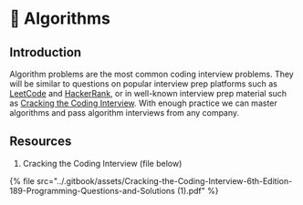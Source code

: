 # 🧮 Algorithms

## Introduction

Algorithm problems are the most common coding interview problems. They will be similar to questions on popular interview prep platforms such as [LeetCode](https://leetcode.com/) and [HackerRank](https://www.hackerrank.com/), or in well-known interview prep material such as [Cracking the Coding Interview](https://www.crackingthecodinginterview.com/). With enough practice we can master algorithms and pass algorithm interviews from any company.

## Resources

1. Cracking the Coding Interview (file below)

{% file src="../.gitbook/assets/Cracking-the-Coding-Interview-6th-Edition-189-Programming-Questions-and-Solutions (1).pdf" %}
